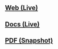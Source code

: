 ## [Web (Live)](https://docs.google.com/document/d/e/2PACX-1vSVx65EfJU_R_rL2DanbPvOpTeh4ULcclRy4Ln65Gy2mAQMvrzPnk9Oski-vk5ixMhlwocKH0cwknzx/pub)

## [Docs (Live)](https://docs.google.com/document/d/1bjklJh2B2vbJ5RgK0cO8n81p9XomHTGIvVkwe_Kc4GA/edit?usp=sharing)

## [PDF (Snapshot)](https://github.com/SCC-Makerspace/Electronics-Workshops/blob/master/A-02%20Basic%20Soldering/Basic%20Soldering.pdf)
